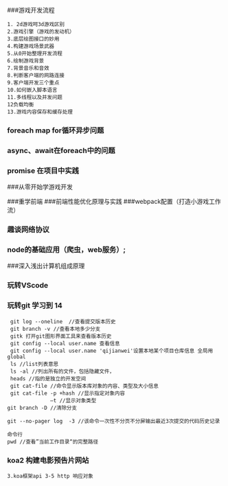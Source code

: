 ###游戏开发流程
```
1. 2d游戏呵3d游戏区别
2.游戏引擎（游戏的发动机）
3.底层绘图接口的妙用
4.构建游戏场景武器
5.从0开始整理开发流程
6.绘制游戏背景
7.背景音乐和音效
8.判断客户端的网路连接
9.客户端开发三个重点
10.如何嵌入脚本语言
11.多线程以及并发问题
12负载均衡
13.游戏内容保存和缓存处理
```
### foreach map for循环异步问题
### async、await在foreach中的问题
### promise 在项目中实践

###从零开始学游戏开发

###重学前端
###前端性能优化原理与实践
###webpack配置（打造小游戏工作流）

### 趣谈网络协议
### node的基础应用（爬虫，web服务）;

###深入浅出计算机组成原理

### 玩转VScode

### 玩转git 学习到 14
```
 git log --oneline  //查看提交版本历史
 git branch -v //查看本地多少分支 
 gitk 打开git图形界面工具来查看版本历史
 git config --local user.name 查看信息
 git config --local user.name 'qijianwei'设置本地某个项目仓库信息 全局用global
 ls //list列表意思
 ls -al //列出所有的文件，包括隐藏文件，
 heads //指的是独立的开发空间
 git cat-file //命令显示版本库对象的内容、类型及大小信息
 git cat-file -p +hash //显示指定对象内容
              —t //显示对象类型
git branch -D //清除分支

git --no-pager log  -3 //该命令一次性不分页不分屏输出最近3次提交的代码历史记录

命令行
pwd //查看”当前工作目录“的完整路径
```
### koa2 构建电影预告片网站
```
3.koa框架api 3-5 http 响应对象 
```